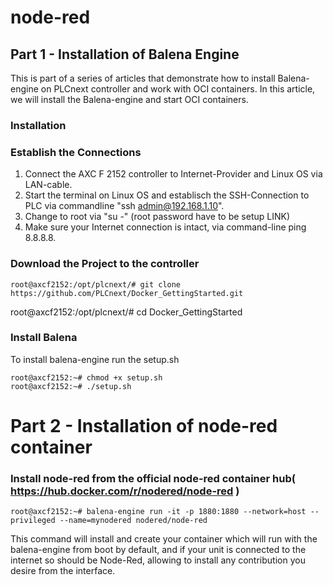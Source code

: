 # node-red 


## Part 1 - Installation of Balena Engine ##
This is part of a series of articles that demonstrate how to install Balena-engine on PLCnext controller and work with OCI containers.
In this article, we will install the Balena-engine and start OCI containers.

### Installation ###

### Establish the Connections ###
1.	Connect the AXC F 2152 controller to Internet-Provider and Linux OS via LAN-cable.
2.	Start the terminal on Linux OS and establisch the SSH-Connection to PLC via commandline "ssh admin@192.168.1.10".
3.	Change to root via "su -" (root password have to be setup LINK)
4.	Make sure your Internet connection is intact, via command-line ping 8.8.8.8.

### Download the Project to the controller ###
```
root@axcf2152:/opt/plcnext/# git clone https://github.com/PLCnext/Docker_GettingStarted.git
```
root@axcf2152:/opt/plcnext/# cd Docker_GettingStarted
### Install Balena ###

To install balena-engine run the setup.sh
```
root@axcf2152:~# chmod +x setup.sh
root@axcf2152:~# ./setup.sh
```

# Part 2 - Installation of node-red container #

### Install node-red from the official node-red container hub( https://hub.docker.com/r/nodered/node-red ) ###
```
root@axcf2152:~# balena-engine run -it -p 1880:1880 --network=host --privileged --name=mynodered nodered/node-red
```

This command will install and create your container which will run with the balena-engine from boot by default, and if your unit is connected to the internet so should be Node-Red, allowing to install any contribution you desire from the interface. 

